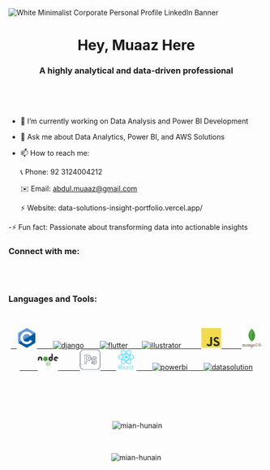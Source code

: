 
![White Minimalist Corporate Personal Profile LinkedIn Banner](https://github.com/khMuaaz/khMuaaz/assets/39168816/5a43267b-b1e4-49b0-809e-7869ebd52f62)


<h1 align="center">Hey, Muaaz Here</h1>
<h3 align="center">A highly analytical and data-driven professional</h3>
<br/>
<br/>
<br/>

- 🔭 I’m currently working on Data Analysis and Power BI Development

- 💬 Ask me about Data Analytics, Power BI, and AWS Solutions
  
- 📫 How to reach me:
  
  📞 Phone: 92 3124004212
  
   ✉️ Email: abdul.muaaz@gmail.com

  ⚡ Website: data-solutions-insight-portfolio.vercel.app/
  
-⚡ Fun fact: Passionate about transforming data into actionable insights
<br/>
<h3 align="left">Connect with me:</h3>
<br/>
<br/>

<h3 align="left">Languages and Tools:</h3>
<br/>
  <p align="center"> <a href="https://www.cprogramming.com/" target="_blank" rel="noreferrer"> &nbsp&nbsp&nbsp<img src="https://raw.githubusercontent.com/devicons/devicon/master/icons/c/c-original.svg" alt="c" width="40" height="40"/> </a> <a href="https://www.djangoproject.com/" target="_blank" rel="noreferrer">&nbsp&nbsp&nbsp&nbsp&nbsp&nbsp <img src="https://cdn.worldvectorlogo.com/logos/django.svg" alt="django" width="40" height="40"/> </a> <a href="https://flutter.dev" target="_blank" rel="noreferrer">&nbsp&nbsp&nbsp&nbsp&nbsp&nbsp <img src="https://www.vectorlogo.zone/logos/flutterio/flutterio-icon.svg" alt="flutter" width="40" height="40"/> </a> <a href="https://www.adobe.com/in/products/illustrator.html" target="_blank" rel="noreferrer"> &nbsp&nbsp&nbsp&nbsp&nbsp&nbsp<img src="https://www.vectorlogo.zone/logos/adobe_illustrator/adobe_illustrator-icon.svg" alt="illustrator" width="40" height="40"/> </a> <a href="https://developer.mozilla.org/en-US/docs/Web/JavaScript" target="_blank" rel="noreferrer"> &nbsp&nbsp&nbsp&nbsp&nbsp&nbsp&nbsp&nbsp&nbsp<img src="https://raw.githubusercontent.com/devicons/devicon/master/icons/javascript/javascript-original.svg" alt="javascript" width="40" height="40"/> </a> <a href="https://www.mongodb.com/" target="_blank" rel="noreferrer"> &nbsp&nbsp&nbsp&nbsp&nbsp&nbsp&nbsp&nbsp&nbsp<img src="https://raw.githubusercontent.com/devicons/devicon/master/icons/mongodb/mongodb-original-wordmark.svg" alt="mongodb" width="40" height="40"/> </a> <a href="https://nodejs.org" target="_blank" rel="noreferrer">&nbsp&nbsp&nbsp&nbsp&nbsp&nbsp&nbsp&nbsp&nbsp<img src="https://raw.githubusercontent.com/devicons/devicon/master/icons/nodejs/nodejs-original-wordmark.svg" alt="nodejs" width="40" height="40"/> </a> <a href="https://www.photoshop.com/en" target="_blank" rel="noreferrer">&nbsp&nbsp&nbsp&nbsp&nbsp&nbsp&nbsp&nbsp&nbsp <img src="https://raw.githubusercontent.com/devicons/devicon/master/icons/photoshop/photoshop-line.svg" alt="photoshop" width="40" height="40"/> </a> <a href="https://reactjs.org/" target="_blank" rel="noreferrer">&nbsp&nbsp&nbsp&nbsp&nbsp&nbsp <img src="https://raw.githubusercontent.com/devicons/devicon/master/icons/react/react-original-wordmark.svg" alt="react" width="40" height="40"/> </a><a href="https://data-solutions-insight-portfolio.vercel.app/" target="_blank" rel="noreferrer">&nbsp&nbsp&nbsp&nbsp&nbsp&nbsp <img src="https://upload.wikimedia.org/wikipedia/commons/thumb/c/cf/New_Power_BI_Logo.svg/1200px-New_Power_BI_Logo.svg.png" alt="powerbi" width="40" height="40"/> </a><a href="https://data-solutions-insight-portfolio.vercel.app/" target="_blank" rel="noreferrer">&nbsp&nbsp&nbsp&nbsp&nbsp&nbsp <img src="https://cdn2.vectorstock.com/i/1000x1000/73/96/data-insight-idea-line-icon-concept-vector-24557396.jpg" alt="datasolution" width="40" height="40"/> </a> </p>
<br/>
<br/>
<br/>
<br/>
<p align="center">&nbsp;<img align="center" src="https://github-readme-stats.vercel.app/api?username=khmuaaz&show_icons=true&locale=en" alt="mian-hunain" /></p>
<br/>
<p align="center"><img align="center" src="https://github-readme-streak-stats.herokuapp.com/?user=khmuaaz&" alt="mian-hunain" /></p>
